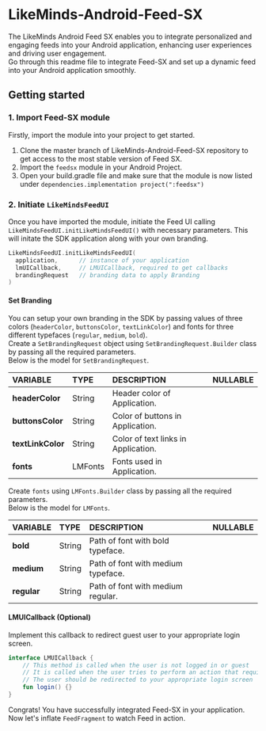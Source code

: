 # LikeMinds-Android-Feed-SX

The LikeMinds Android Feed SX enables you to integrate personalized and engaging feeds into your Android application, enhancing user experiences 
and driving user engagement. <br> Go through this readme file to integrate Feed-SX and set up a dynamic feed into your Android application smoothly.

## Getting started

### 1. Import Feed-SX module

Firstly, import the module into your project to get started.

1. Clone the master branch of LikeMinds-Android-Feed-SX repository to get access to the most stable version of Feed SX.
2. Import the `feedsx` module in your Android Project.
3. Open your build.gradle file and make sure that the module is now listed under `dependencies.implementation project(":feedsx")`

### 2. Initiate `LikeMindsFeedUI`

Once you have imported the module, initiate the Feed UI calling `LikeMindsFeedUI.initLikeMindsFeedUI()` with necessary parameters. This will initate the SDK application along with your own branding.

```kotlin
LikeMindsFeedUI.initLikeMindsFeedUI(
  application,      // instance of your application
  lmUICallback,     // LMUICallback, required to get callbacks
  brandingRequest   // branding data to apply Branding
)
```
#### Set Branding

You can setup your own branding in the SDK by passing values of three colors (`headerColor`, `buttonsColor`, `textLinkColor`) and fonts for three different typefaces (`regular`, `medium`, `bold`). 
<br> Create a `SetBrandingRequest` object using `SetBrandingRequest.Builder` class by passing all the required parameters.
<br> Below is the model for `SetBrandingRequest`.

| **VARIABLE** 	    | **TYPE** 	    | **DESCRIPTION**                      	 | **NULLABLE** 	|
|:-----------------	|:------------	|:-------------------------------------  |:---------------: |
| **headerColor**     	| String      	| Header color of Application. 	     |                  | 
| **buttonsColor**     | String      	| Color of buttons in Application. 	     |                  | 
| **textLinkColor**     | String      	| Color of text links in Application. 	     |                  | 
| **fonts**     | LMFonts      	| Fonts used in Application. 	     |                  | 

Create `fonts` using `LMFonts.Builder` class by passing all the required parameters.
<br> Below is the model for `LMFonts`.

| **VARIABLE** 	    | **TYPE** 	    | **DESCRIPTION**                      	 | **NULLABLE** 	|
|:-----------------	|:------------	|:-------------------------------------  |:---------------: |
| **bold**     	| String      	| Path of font with bold typeface. 	     |                  | 
| **medium**     | String      	| Path of font with medium typeface. 	     |                  | 
| **regular**     | String      	| Path of font with medium regular. 	     |                  | 

#### LMUICallback (Optional)

Implement this callback to redirect guest user to your appropriate login screen.

```kotlin
interface LMUICallback {
	// This method is called when the user is not logged in or guest
  	// It is called when the user tries to perform an action that requires login
  	// The user should be redirected to your appropriate login screen
    fun login() {}
}
```

Congrats! You have successfully integrated Feed-SX in your application. Now let's inflate `FeedFragment` to watch Feed in action. 



